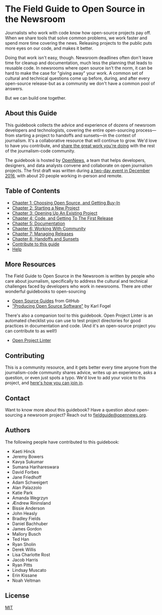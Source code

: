 # The Field Guide to Open Source in the Newsroom

Journalists who work with code know how open-source projects pay off. When we share tools that solve common problems, we work faster and spend more time covering the news. Releasing projects to the public puts more eyes on our code, and makes it better.

Doing that work isn't easy, though. Newsroom deadlines often don't leave time for cleanup and documentation, much less the planning that leads to reusable code. In newsrooms where open source isn't the norm, it can be hard to make the case for "giving away" your work. A common set of cultural and technical questions come up before, during, and after every open-source release-but as a community we don't have a common pool of answers.

But we can build one together.

## About this Guide

This guidebook collects the advice and experience of dozens of newsroom developers and technologists, covering the entire open-sourcing process—from starting a project to handoffs and sunsets—in the context of journalism. It's a collaborative resource that will continue to grow. We'd love to have you contribute, and [share the great work you're doing](contributing.md) with the rest of the journalism-code community.

The guidebook is hosted by [OpenNews](https://opennews.org/), a team that helps developers, designers, and data analysts convene and collaborate on open journalism projects. The first draft was written during [a two-day event in December 2016](https://source.opennews.org/articles/building-guide-open-sourcing-newsroom-code/), with about 20 people working in-person and remote.

## Table of Contents

* [Chapter 1: Choosing Open Source, and Getting Buy-In](Chapter01-Choosing-Open-Source.md)
* [Chapter 2: Starting a New Project](Chapter02-Starting-New-Project.md)
* [Chapter 3: Opening Up An Existing Project](Chapter03-Existing-Projects.md)
* [Chapter 4: Code, and Getting To The First Release](Chapter04-Code-First-Release.md)
* [Chapter 5: Documentation](Chapter05-Documentation.md)
* [Chapter 6: Working With Community](Chapter06-Community.md)
* [Chapter 7: Managing Releases](Chapter07-Releases.md)
* [Chapter 8: Handoffs and Sunsets](Chapter08-Handoffs-Sunsets.md)
* [Contribute to this guide](contributing.md)
* [Help](help.md)

## More Resources

The Field Guide to Open Source in the Newsroom is written by people who care about journalism, specifically to address the cultural and technical challenges faced by developers who work in newsrooms. There are other wonderful guidebooks to open-sourcing

* [Open Source Guides](https://opensource.guide/) from GitHub
* ["Producing Open Source Software"](http://producingoss.com/) by Karl Fogel

There's also a companion tool to this guidebook. Open Project Linter is an automated checklist you can use to test project directories for good practices in documentation and code. (And it's an open-source project you can contribute to as well!)

* [Open Project Linter](https://github.com/OpenNewsLabs/open-project-linter)

## Contributing

This is a community resource, and it gets better every time anyone from the journalism-code community shares advice, writes up an experience, asks a question, or even just spots a typo. We'd love to add your voice to this project, and [here's how you can join in](contributing.md).

## Contact

Want to know more about this guidebook? Have a question about open-sourcing a newsroom project? Reach out to [fieldguide@opennews.org](mailto:fieldguide@opennews.org).

## Authors

The following people have contributed to this guidebook:

* Kaeti Hinck
* Jeremy Bowers
* Kavya Sukumar
* Sumana Harihareswara
* David Forbes
* Jane Friedhoff
* Adam Schweigert
* Alan Palazzolo
* Katie Park
* Amanda Wegrzyn
* Ændrew Rininsland
* Bissie Anderson
* John Heasly
* Bradley Fields
* Daniel Bachhuber
* James Gordon
* Mallory Busch
* Ted Han
* Ryan Sholin
* Derek Willis
* Lisa Charlotte Rost
* Jacob Harris
* Ryan Pitts
* Lindsay Muscato
* Erin Kissane
* Noah Veltman

## License

[MIT](https://github.com/OpenNewsLabs/field-guide-open-source-newsroom/blob/master/LICENSE)

